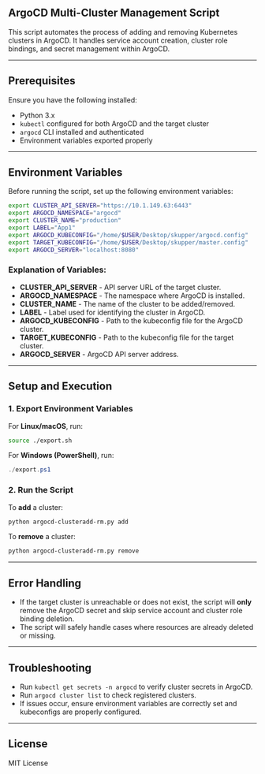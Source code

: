 ## ArgoCD Multi-Cluster Management Script

This script automates the process of adding and removing Kubernetes clusters in ArgoCD. It handles service account creation, cluster role bindings, and secret management within ArgoCD.

---

## Prerequisites

Ensure you have the following installed:
- Python 3.x
- `kubectl` configured for both ArgoCD and the target cluster
- `argocd` CLI installed and authenticated
- Environment variables exported properly

---

## Environment Variables

Before running the script, set up the following environment variables:

```sh
export CLUSTER_API_SERVER="https://10.1.149.63:6443"
export ARGOCD_NAMESPACE="argocd"
export CLUSTER_NAME="production"
export LABEL="App1"
export ARGOCD_KUBECONFIG="/home/$USER/Desktop/skupper/argocd.config"
export TARGET_KUBECONFIG="/home/$USER/Desktop/skupper/master.config"
export ARGOCD_SERVER="localhost:8080"
```

### Explanation of Variables:
- **CLUSTER_API_SERVER** - API server URL of the target cluster.
- **ARGOCD_NAMESPACE** - The namespace where ArgoCD is installed.
- **CLUSTER_NAME** - The name of the cluster to be added/removed.
- **LABEL** - Label used for identifying the cluster in ArgoCD.
- **ARGOCD_KUBECONFIG** - Path to the kubeconfig file for the ArgoCD cluster.
- **TARGET_KUBECONFIG** - Path to the kubeconfig file for the target cluster.
- **ARGOCD_SERVER** - ArgoCD API server address.

---

## Setup and Execution

### 1. Export Environment Variables
For **Linux/macOS**, run:
```sh
source ./export.sh
```
For **Windows (PowerShell)**, run:
```powershell
./export.ps1
```

### 2. Run the Script
To **add** a cluster:
```sh
python argocd-clusteradd-rm.py add
```
To **remove** a cluster:
```sh
python argocd-clusteradd-rm.py remove
```

---

## Error Handling
- If the target cluster is unreachable or does not exist, the script will **only** remove the ArgoCD secret and skip service account and cluster role binding deletion.
- The script will safely handle cases where resources are already deleted or missing.

---

## Troubleshooting
- Run `kubectl get secrets -n argocd` to verify cluster secrets in ArgoCD.
- Run `argocd cluster list` to check registered clusters.
- If issues occur, ensure environment variables are correctly set and kubeconfigs are properly configured.

---

## License
MIT License

